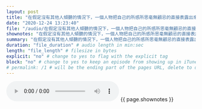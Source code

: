 ```yaml
---
layout: post
title: "在假定沒有其他人傾聽的情況下，一個人物把自己的所感所思毫無顧忌的直接表露出來，就是「內心獨白」。" # quotes allow forbidden characters like the colon
date: "2020-12-24 13:23:40"
file: "/audio/在假定沒有其他人傾聽的情況下，一個人物把自己的所感所思毫無顧忌的直接表露出來，就是「內心獨白」。.mp3"
shownotes: "在假定沒有其他人傾聽的情況下，一個人物把自己的所感所思毫無顧忌的直接表露出來，就是「內心獨白」。"
summary: "在假定沒有其他人傾聽的情況下，一個人物把自己的所感所思毫無顧忌的直接表露出來，就是「內心獨白」。"
duration: "file_duration" # audio length in min:sec
length: "file_length" # filesize in bytes
explicit: "no" # change to yes to flag with the explicit tag
block: "no" # change to yes to keep an episode from showing up in iTunes
# permalink: /1 # will be the ending part of the pages URL, delete to default to the title
---
```


<audio controls>
<source src="{{site.url}}{{site.baseurl}}{{ page.file }}" type="audio/x-mp3">
Your browser does not support the audio element.
</audio>
{{ page.shownotes }}
